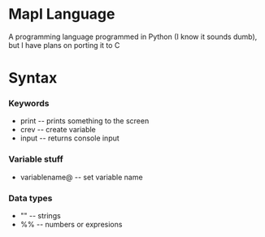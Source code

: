 # Mapl Language
A programming language programmed in Python (I know it sounds dumb), but I have plans on porting it to C

# Syntax
### Keywords
- print -- prints something to the screen
- crev -- create variable
- input -- returns console input
### Variable stuff
- variablename@ -- set variable name
### Data types
- "" -- strings
- %% -- numbers or expresions
